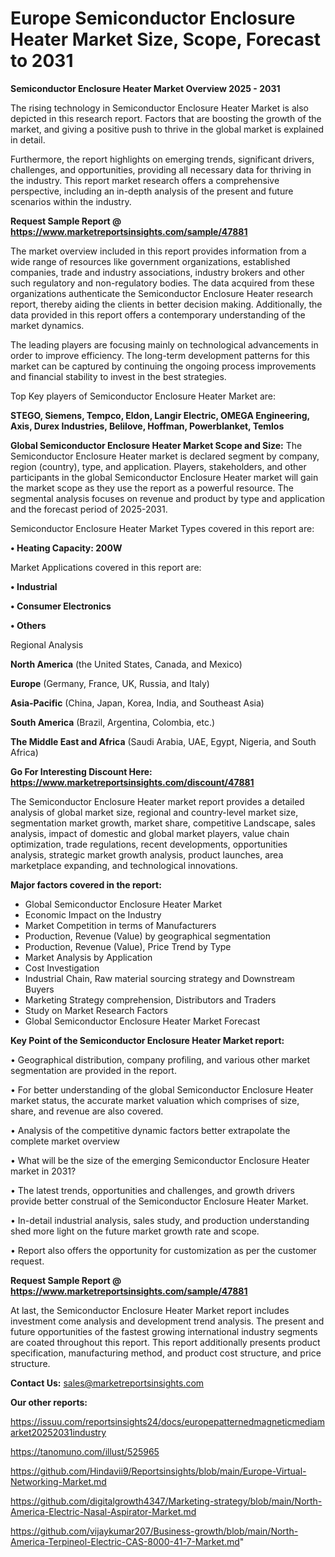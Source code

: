 # Europe Semiconductor Enclosure Heater Market Size, Scope, Forecast to 2031

<Strong> Semiconductor Enclosure Heater Market Overview 2025 - 2031</strong>

The rising technology in Semiconductor Enclosure Heater Market is also depicted in this research report. Factors that are boosting the growth of the market, and giving a positive push to thrive in the global market is explained in detail.

Furthermore, the report highlights on emerging trends, significant drivers, challenges, and opportunities, providing all necessary data for thriving in the industry. This report market research offers a comprehensive perspective, including an in-depth analysis of the present and future scenarios within the industry.

<strong>Request Sample Report @ <a href=https://www.marketreportsinsights.com/sample/47881>https://www.marketreportsinsights.com/sample/47881</a></strong>

The market overview included in this report provides information from a wide range of resources like government organizations, established companies, trade and industry associations, industry brokers and other such regulatory and non-regulatory bodies. The data acquired from these organizations authenticate the Semiconductor Enclosure Heater research report, thereby aiding the clients in better decision making. Additionally, the data provided in this report offers a contemporary understanding of the market dynamics.

The leading players are focusing mainly on technological advancements in order to improve efficiency. The long-term development patterns for this market can be captured by continuing the ongoing process improvements and financial stability to invest in the best strategies.

Top Key players of Semiconductor Enclosure Heater Market are:

<strong>STEGO, Siemens, Tempco, Eldon, Langir Electric, OMEGA Engineering, Axis, Durex Industries, Belilove, Hoffman, Powerblanket, Temlos</strong>

<strong><b>Global Semiconductor Enclosure Heater Market Scope and Size:</b></strong>
The Semiconductor Enclosure Heater market is declared segment by company, region (country), type, and application. Players, stakeholders, and other participants in the global Semiconductor Enclosure Heater market will gain the market scope as they use the report as a powerful resource. The segmental analysis focuses on revenue and product by type and application and the forecast period of 2025-2031.

Semiconductor Enclosure Heater Market Types covered in this report are:

<strong>•  Heating Capacity: 200W</strong>

Market Applications covered in this report are:

<strong>•  Industrial

•  Consumer Electronics

•  Others</strong> 

Regional Analysis

<strong>North America</strong> (the United States, Canada, and Mexico)

<strong>Europe</strong> (Germany, France, UK, Russia, and Italy)

<strong>Asia-Pacific</strong> (China, Japan, Korea, India, and Southeast Asia)

<strong>South America</strong> (Brazil, Argentina, Colombia, etc.)

<strong>The Middle East and Africa</strong> (Saudi Arabia, UAE, Egypt, Nigeria, and South Africa)

<strong>Go For Interesting Discount Here: <a href=https://www.marketreportsinsights.com/discount/47881>https://www.marketreportsinsights.com/discount/47881</a></strong>

The Semiconductor Enclosure Heater market report provides a detailed analysis of global market size, regional and country-level market size, segmentation market growth, market share, competitive Landscape, sales analysis, impact of domestic and global market players, value chain optimization, trade regulations, recent developments, opportunities analysis, strategic market growth analysis, product launches, area marketplace expanding, and technological innovations.

<strong><b>Major factors covered in the report:</b></strong>
<ul>
  <li>Global Semiconductor Enclosure Heater Market </li>
  <li>Economic Impact on the Industry</li>
  <li>Market Competition in terms of Manufacturers</li>
  <li>Production, Revenue (Value) by geographical segmentation</li>
  <li>Production, Revenue (Value), Price Trend by Type</li>
  <li>Market Analysis by Application</li>
  <li>Cost Investigation</li>
  <li>Industrial Chain, Raw material sourcing strategy and Downstream Buyers</li>
  <li>Marketing Strategy comprehension, Distributors and Traders</li>
  <li>Study on Market Research Factors</li>
  <li>Global Semiconductor Enclosure Heater Market Forecast</li>
</ul>

<strong><b>Key Point of the Semiconductor Enclosure Heater Market report:</b></strong>

• Geographical distribution, company profiling, and various other market segmentation are provided in the report.

• For better understanding of the global Semiconductor Enclosure Heater market status, the accurate market valuation which comprises of size, share, and revenue are also covered.

• Analysis of the competitive dynamic factors better extrapolate the complete market overview

• What will be the size of the emerging Semiconductor Enclosure Heater market in 2031?

• The latest trends, opportunities and challenges, and growth drivers provide better construal of the Semiconductor Enclosure Heater Market.

• In-detail industrial analysis, sales study, and production understanding shed more light on the future market growth rate and scope.

• Report also offers the opportunity for customization as per the customer request.

<strong>Request Sample Report @ <a href=https://www.marketreportsinsights.com/sample/47881>https://www.marketreportsinsights.com/sample/47881</a></strong>

At last, the Semiconductor Enclosure Heater Market report includes investment come analysis and development trend analysis. The present and future opportunities of the fastest growing international industry segments are coated throughout this report. This report additionally presents product specification, manufacturing method, and product cost structure, and price structure.

<strong>Contact Us:</strong>
sales@marketreportsinsights.com

<strong>Our other reports:</strong>

<a href=https://issuu.com/reportsinsights24/docs/europepatternedmagneticmediamarket20252031industry>https://issuu.com/reportsinsights24/docs/europepatternedmagneticmediamarket20252031industry</a>

<a href=https://tanomuno.com/illust/525965>https://tanomuno.com/illust/525965</a>

<a href=https://github.com/Hindavii9/Reportsinsights/blob/main/Europe-Virtual-Networking-Market.md>https://github.com/Hindavii9/Reportsinsights/blob/main/Europe-Virtual-Networking-Market.md</a>

<a href=https://github.com/digitalgrowth4347/Marketing-strategy/blob/main/North-America-Electric-Nasal-Aspirator-Market.md>https://github.com/digitalgrowth4347/Marketing-strategy/blob/main/North-America-Electric-Nasal-Aspirator-Market.md</a>

<a href=https://github.com/vijaykumar207/Business-growth/blob/main/North-America-Terpineol-Electric-CAS-8000-41-7-Market.md>https://github.com/vijaykumar207/Business-growth/blob/main/North-America-Terpineol-Electric-CAS-8000-41-7-Market.md</a>"

